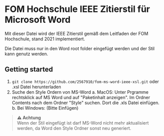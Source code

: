 # FOM Hochschule IEEE Zitierstil für Microsoft Word
Mit dieser Datei wird der IEEE Zitierstil gemäß dem Leitfaden der FOM Hochschule, stand 2021 implementiert.

Die Datei muss nur in den Word root folder eingefügt werden und der Stil kann genutz werden. 

## Getting started
1. `git clone https://github.com/2567910/fom-ms-word-ieee-xsl.git` oder .xsl Datei herunterladen
2. Suche den Style Ordern von MS-Word
    a. MacOS: Unter Prgramme rechtsklick auf MS Word und auf "Paketinhalt anzeigen". Im Ordner Contents nach dem Ordner "Style" suchen. Dort die .xls Datei einfügen.  
    b. Bei Windows: (Bitte Einfügen)
    
> **⚠ Achtung**  
> Wenn der Stil eingefügt ist darf MS-Word nicht mehr aktualisiert werden, da Word den Style Ordner sonst neu generiert.

